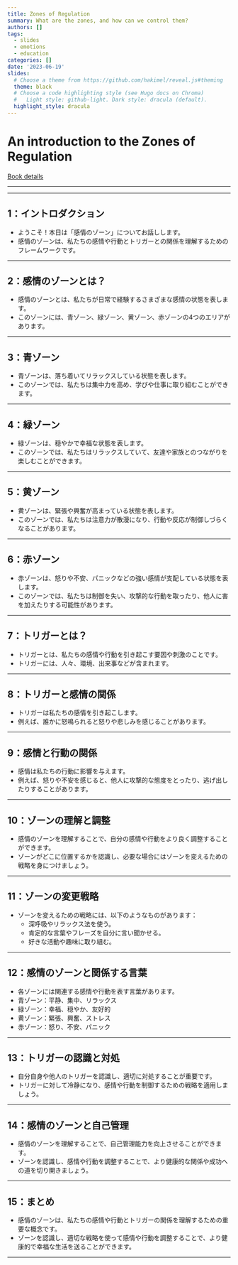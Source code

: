 ```yaml
---
title: Zones of Regulation
summary: What are the zones, and how can we control them?
authors: []
tags: 
  - slides
  - emotions
  - education
categories: []
date: '2023-06-19'
slides:
  # Choose a theme from https://github.com/hakimel/reveal.js#theming
  theme: black
  # Choose a code highlighting style (see Hugo docs on Chroma)
  #   Light style: github-light. Dark style: dracula (default).
  highlight_style: dracula
---
```


# An introduction to the Zones of Regulation

[Book details](https://zonesofregulation.com/index.html)

---

---

## 1：イントロダクション

- ようこそ！本日は「感情のゾーン」についてお話しします。
- 感情のゾーンは、私たちの感情や行動とトリガーとの関係を理解するためのフレームワークです。

---

## 2：感情のゾーンとは？

- 感情のゾーンとは、私たちが日常で経験するさまざまな感情の状態を表します。
- このゾーンには、青ゾーン、緑ゾーン、黄ゾーン、赤ゾーンの4つのエリアがあります。

---

## 3：青ゾーン

- 青ゾーンは、落ち着いてリラックスしている状態を表します。
- このゾーンでは、私たちは集中力を高め、学びや仕事に取り組むことができます。

---

## 4：緑ゾーン

- 緑ゾーンは、穏やかで幸福な状態を表します。
- このゾーンでは、私たちはリラックスしていて、友達や家族とのつながりを楽しむことができます。

---

## 5：黄ゾーン

- 黄ゾーンは、緊張や興奮が高まっている状態を表します。
- このゾーンでは、私たちは注意力が散漫になり、行動や反応が制御しづらくなることがあります。

---

## 6：赤ゾーン

- 赤ゾーンは、怒りや不安、パニックなどの強い感情が支配している状態を表します。
- このゾーンでは、私たちは制御を失い、攻撃的な行動を取ったり、他人に害を加えたりする可能性があります。

---

## 7：トリガーとは？

- トリガーとは、私たちの感情や行動を引き起こす要因や刺激のことです。
- トリガーには、人々、環境、出来事などが含まれます。

---

## 8：トリガーと感情の関係

- トリガーは私たちの感情を引き起こします。
- 例えば、誰かに怒鳴られると怒りや悲しみを感じることがあります。

---

## 9：感情と行動の関係

- 感情は私たちの行動に影響を与えます。
- 例えば、怒りや不安を感じると、他人に攻撃的な態度をとったり、逃げ出したりすることがあります。

---

## 10：ゾーンの理解と調整

- 感情のゾーンを理解することで、自分の感情や行動をより良く調整することができます。
- ゾーンがどこに位置するかを認識し、必要な場合にはゾーンを変えるための戦略を身につけましょう。

---

## 11：ゾーンの変更戦略

- ゾーンを変えるための戦略には、以下のようなものがあります：
  - 深呼吸やリラックス法を使う。
  - 肯定的な言葉やフレーズを自分に言い聞かせる。
  - 好きな活動や趣味に取り組む。

---

## 12：感情のゾーンと関係する言葉

- 各ゾーンには関連する感情や行動を表す言葉があります。
- 青ゾーン：平静、集中、リラックス
- 緑ゾーン：幸福、穏やか、友好的
- 黄ゾーン：緊張、興奮、ストレス
- 赤ゾーン：怒り、不安、パニック

---

## 13：トリガーの認識と対処

- 自分自身や他人のトリガーを認識し、適切に対処することが重要です。
- トリガーに対して冷静になり、感情や行動を制御するための戦略を適用しましょう。

---

## 14：感情のゾーンと自己管理

- 感情のゾーンを理解することで、自己管理能力を向上させることができます。
- ゾーンを認識し、感情や行動を調整することで、より健康的な関係や成功への道を切り開きましょう。

---

## 15：まとめ

- 感情のゾーンは、私たちの感情や行動とトリガーの関係を理解するための重要な概念です。
- ゾーンを認識し、適切な戦略を使って感情や行動を調整することで、より健康的で幸福な生活を送ることができます。

---